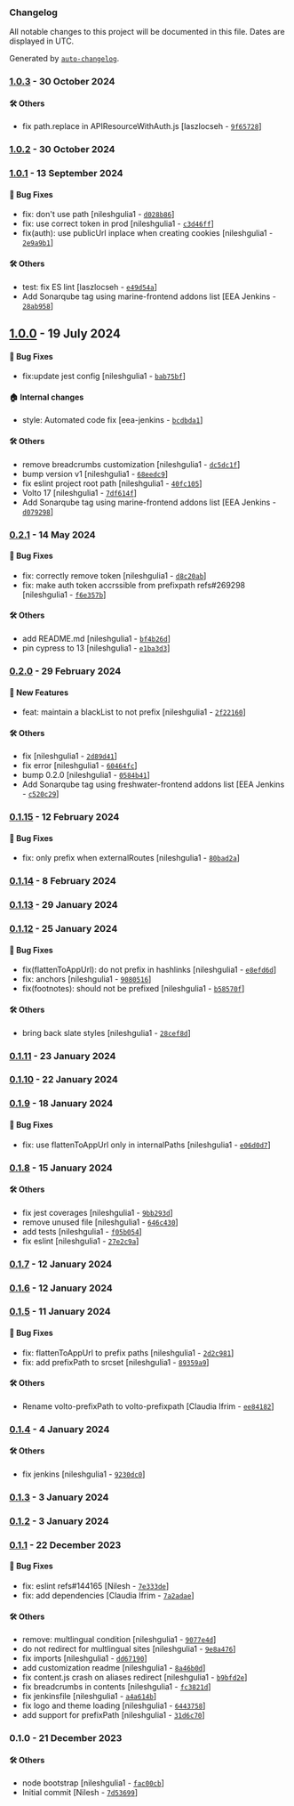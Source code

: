 ### Changelog

All notable changes to this project will be documented in this file. Dates are displayed in UTC.

Generated by [`auto-changelog`](https://github.com/CookPete/auto-changelog).

### [1.0.3](https://github.com/eea/volto-prefixpath/compare/1.0.2...1.0.3) - 30 October 2024

#### :hammer_and_wrench: Others

- fix path.replace in APIResourceWithAuth.js [laszlocseh - [`9f65728`](https://github.com/eea/volto-prefixpath/commit/9f6572838df949ee622cfc0dd1ed50bd04db306c)]
### [1.0.2](https://github.com/eea/volto-prefixpath/compare/1.0.1...1.0.2) - 30 October 2024

### [1.0.1](https://github.com/eea/volto-prefixpath/compare/1.0.0...1.0.1) - 13 September 2024

#### :bug: Bug Fixes

- fix: don't use path [nileshgulia1 - [`d028b86`](https://github.com/eea/volto-prefixpath/commit/d028b864e93b6b299f15bc1cb461334a5e136223)]
- fix: use correct token in prod [nileshgulia1 - [`c3d46ff`](https://github.com/eea/volto-prefixpath/commit/c3d46ff328a4b5b5dbe34594580544f4a8b00b73)]
- fix(auth): use publicUrl inplace when creating cookies [nileshgulia1 - [`2e9a9b1`](https://github.com/eea/volto-prefixpath/commit/2e9a9b17a3921f19bb653f0558b570f7488cd206)]

#### :hammer_and_wrench: Others

- test: fix ES lint [laszlocseh - [`e49d54a`](https://github.com/eea/volto-prefixpath/commit/e49d54a963f854ea35d1fcf65e27ab6436ee7e24)]
- Add Sonarqube tag using marine-frontend addons list [EEA Jenkins - [`28ab958`](https://github.com/eea/volto-prefixpath/commit/28ab958b316474cf259fcd94c9546b73b110ce11)]
## [1.0.0](https://github.com/eea/volto-prefixpath/compare/0.2.1...1.0.0) - 19 July 2024

#### :bug: Bug Fixes

- fix:update jest config [nileshgulia1 - [`bab75bf`](https://github.com/eea/volto-prefixpath/commit/bab75bf80391de3127f5137fa4dc20d3888a129f)]

#### :house: Internal changes

- style: Automated code fix [eea-jenkins - [`bcdbda1`](https://github.com/eea/volto-prefixpath/commit/bcdbda19d15dbce01e56236ad1486383d321377c)]

#### :hammer_and_wrench: Others

- remove breadcrumbs customization [nileshgulia1 - [`dc5dc1f`](https://github.com/eea/volto-prefixpath/commit/dc5dc1f75660ebfc70a6e67c941a30cabd6c9201)]
- bump version v1 [nileshgulia1 - [`68eedc9`](https://github.com/eea/volto-prefixpath/commit/68eedc9197127fe999f2b1d3cbcc15ffb5a80b28)]
- fix eslint project root path [nileshgulia1 - [`40fc105`](https://github.com/eea/volto-prefixpath/commit/40fc1053ae0defc265b35358a9f50c8ab8a08311)]
- Volto 17 [nileshgulia1 - [`7df614f`](https://github.com/eea/volto-prefixpath/commit/7df614fde972a460670f4fb5eac8b944ace392a2)]
- Add Sonarqube tag using marine-frontend addons list [EEA Jenkins - [`d079298`](https://github.com/eea/volto-prefixpath/commit/d079298c0c84f49200171a99a87362f4e053a794)]
### [0.2.1](https://github.com/eea/volto-prefixpath/compare/0.2.0...0.2.1) - 14 May 2024

#### :bug: Bug Fixes

- fix: correctly remove token [nileshgulia1 - [`d8c20ab`](https://github.com/eea/volto-prefixpath/commit/d8c20ab3a65014f6574b3b99e066dd8193ca92ca)]
- fix: make auth token accrssible from prefixpath refs#269298 [nileshgulia1 - [`f6e357b`](https://github.com/eea/volto-prefixpath/commit/f6e357b33e43d35f0ac36d62c34fdae1f5056cc2)]

#### :hammer_and_wrench: Others

- add README.md [nileshgulia1 - [`bf4b26d`](https://github.com/eea/volto-prefixpath/commit/bf4b26da700e8e68c3d23db87cc985c7b0cf842e)]
- pin cypress to 13 [nileshgulia1 - [`e1ba3d3`](https://github.com/eea/volto-prefixpath/commit/e1ba3d3768afaa208cb3763949118cc16aa67fa6)]
### [0.2.0](https://github.com/eea/volto-prefixpath/compare/0.1.15...0.2.0) - 29 February 2024

#### :rocket: New Features

- feat: maintain a blackList to not prefix [nileshgulia1 - [`2f22160`](https://github.com/eea/volto-prefixpath/commit/2f22160326b1d6a71e1840af69d9a461aebc261c)]

#### :hammer_and_wrench: Others

- fix [nileshgulia1 - [`2d89d41`](https://github.com/eea/volto-prefixpath/commit/2d89d418c6a97ff2cee3fff09eaadf46c1f46600)]
- fix error [nileshgulia1 - [`60464fc`](https://github.com/eea/volto-prefixpath/commit/60464fc82370ba82e92d4775f2f0126b1607a9b6)]
- bump  0.2.0 [nileshgulia1 - [`0584b41`](https://github.com/eea/volto-prefixpath/commit/0584b416233fb5d690d441a21f01126448a4805b)]
- Add Sonarqube tag using freshwater-frontend addons list [EEA Jenkins - [`c520c29`](https://github.com/eea/volto-prefixpath/commit/c520c299aae34c526c6112b67c171b92e1737f50)]
### [0.1.15](https://github.com/eea/volto-prefixpath/compare/0.1.14...0.1.15) - 12 February 2024

#### :bug: Bug Fixes

- fix: only prefix when externalRoutes [nileshgulia1 - [`80bad2a`](https://github.com/eea/volto-prefixpath/commit/80bad2aa8dfc5443d319b2aa8d092354d45257ce)]

### [0.1.14](https://github.com/eea/volto-prefixpath/compare/0.1.13...0.1.14) - 8 February 2024

### [0.1.13](https://github.com/eea/volto-prefixpath/compare/0.1.12...0.1.13) - 29 January 2024

### [0.1.12](https://github.com/eea/volto-prefixpath/compare/0.1.11...0.1.12) - 25 January 2024

#### :bug: Bug Fixes

- fix(flattenToAppUrl): do not prefix in hashlinks [nileshgulia1 - [`e8efd6d`](https://github.com/eea/volto-prefixpath/commit/e8efd6d2aa0d0b28baf375448fe1f080e666ab02)]
- fix: anchors [nileshgulia1 - [`9080516`](https://github.com/eea/volto-prefixpath/commit/90805164261337e1c32a469394003d36cabea8af)]
- fix(footnotes): should not be prefixed [nileshgulia1 - [`b58570f`](https://github.com/eea/volto-prefixpath/commit/b58570f8baf99a11c5fa9fbfced4a4c81b269e84)]

#### :hammer_and_wrench: Others

- bring back slate styles [nileshgulia1 - [`28cef8d`](https://github.com/eea/volto-prefixpath/commit/28cef8d4361dc85d2c2e31ea518d3ec979a9da72)]
### [0.1.11](https://github.com/eea/volto-prefixpath/compare/0.1.10...0.1.11) - 23 January 2024

### [0.1.10](https://github.com/eea/volto-prefixpath/compare/0.1.9...0.1.10) - 22 January 2024

### [0.1.9](https://github.com/eea/volto-prefixpath/compare/0.1.8...0.1.9) - 18 January 2024

#### :bug: Bug Fixes

- fix: use flattenToAppUrl only in internalPaths [nileshgulia1 - [`e06d0d7`](https://github.com/eea/volto-prefixpath/commit/e06d0d797a7171a6b218e15c199685a02f4b229d)]

### [0.1.8](https://github.com/eea/volto-prefixpath/compare/0.1.7...0.1.8) - 15 January 2024

#### :hammer_and_wrench: Others

- fix jest coverages [nileshgulia1 - [`9bb293d`](https://github.com/eea/volto-prefixpath/commit/9bb293d592f7b75625b2c4b6c75eae0fc50aa53f)]
- remove unused file [nileshgulia1 - [`646c430`](https://github.com/eea/volto-prefixpath/commit/646c430a445937e440d66f320abee9d7c263fc03)]
- add tests [nileshgulia1 - [`f05b054`](https://github.com/eea/volto-prefixpath/commit/f05b0548f5b724bbd32f9c47e96edcae4db94f4a)]
- fix eslint [nileshgulia1 - [`27e2c9a`](https://github.com/eea/volto-prefixpath/commit/27e2c9a8cf7de9ca5b98a9b1c8dcbc04a6780802)]
### [0.1.7](https://github.com/eea/volto-prefixpath/compare/0.1.6...0.1.7) - 12 January 2024

### [0.1.6](https://github.com/eea/volto-prefixpath/compare/0.1.5...0.1.6) - 12 January 2024

### [0.1.5](https://github.com/eea/volto-prefixpath/compare/0.1.4...0.1.5) - 11 January 2024

#### :bug: Bug Fixes

- fix: flattenToAppUrl to prefix paths [nileshgulia1 - [`2d2c981`](https://github.com/eea/volto-prefixpath/commit/2d2c9811975c4a8baecd6b165c3b405b8659b2ee)]
- fix: add prefixPath to srcset [nileshgulia1 - [`89359a9`](https://github.com/eea/volto-prefixpath/commit/89359a90095827ef2843507981d0e103385f7e62)]

#### :hammer_and_wrench: Others

- Rename volto-prefixPath to volto-prefixpath [Claudia Ifrim - [`ee84182`](https://github.com/eea/volto-prefixpath/commit/ee84182205d65c624b224bc4a7879fa5bcd2c878)]
### [0.1.4](https://github.com/eea/volto-prefixpath/compare/0.1.3...0.1.4) - 4 January 2024

#### :hammer_and_wrench: Others

- fix jenkins [nileshgulia1 - [`9230dc0`](https://github.com/eea/volto-prefixpath/commit/9230dc05dea6a58e293639164ec0e565a8823e37)]
### [0.1.3](https://github.com/eea/volto-prefixpath/compare/0.1.2...0.1.3) - 3 January 2024

### [0.1.2](https://github.com/eea/volto-prefixpath/compare/0.1.1...0.1.2) - 3 January 2024

### [0.1.1](https://github.com/eea/volto-prefixpath/compare/0.1.0...0.1.1) - 22 December 2023

#### :bug: Bug Fixes

- fix: eslint refs#144165 [Nilesh - [`7e333de`](https://github.com/eea/volto-prefixpath/commit/7e333dea3522b17a24e56eb7dc938735482a59ba)]
- fix: add dependencies [Claudia Ifrim - [`7a2adae`](https://github.com/eea/volto-prefixpath/commit/7a2adaef6b5777f68f4b7ed7b4069d75ed1ed38e)]

#### :hammer_and_wrench: Others

- remove: multlingual condition [nileshgulia1 - [`9077e4d`](https://github.com/eea/volto-prefixpath/commit/9077e4d3995d750a96ff3740f21e7236d5baa899)]
- do not redirect for multlingual sites [nileshgulia1 - [`9e8a476`](https://github.com/eea/volto-prefixpath/commit/9e8a47620889f1f592a8d6dc69363c859290d041)]
- fix imports [nileshgulia1 - [`dd67190`](https://github.com/eea/volto-prefixpath/commit/dd67190f29ad4125be38548ff43808e75f83a02d)]
- add customization readme [nileshgulia1 - [`8a46b0d`](https://github.com/eea/volto-prefixpath/commit/8a46b0d9d2551f28353468cac71cb9ff9d70dd4f)]
- fix content.js crash on aliases redirect [nileshgulia1 - [`b9bfd2e`](https://github.com/eea/volto-prefixpath/commit/b9bfd2e53ccee22a6cddf4871dd1f53ef83b7be5)]
- fix breadcrumbs in contents [nileshgulia1 - [`fc3821d`](https://github.com/eea/volto-prefixpath/commit/fc3821d3e964757b437dc15b2106f0864bbf909e)]
- fix jenkinsfile [nileshgulia1 - [`a4a614b`](https://github.com/eea/volto-prefixpath/commit/a4a614b9c55ff3c080eb3fd2099283922f8a429f)]
- fix logo and theme loading [nileshgulia1 - [`6443758`](https://github.com/eea/volto-prefixpath/commit/64437581f9f428305365021e460fffaed4bc765f)]
- add support for prefixPath [nileshgulia1 - [`31d6c70`](https://github.com/eea/volto-prefixpath/commit/31d6c70cf64540b06bb0cab06b984af04053b96d)]
### 0.1.0 - 21 December 2023

#### :hammer_and_wrench: Others

- node bootstrap [nileshgulia1 - [`fac00cb`](https://github.com/eea/volto-prefixpath/commit/fac00cb92b44ea1333eef645ce17d120376a936e)]
- Initial commit [Nilesh - [`7d53699`](https://github.com/eea/volto-prefixpath/commit/7d536995c000c9aa315e700e0231e5b4df76c8f2)]
